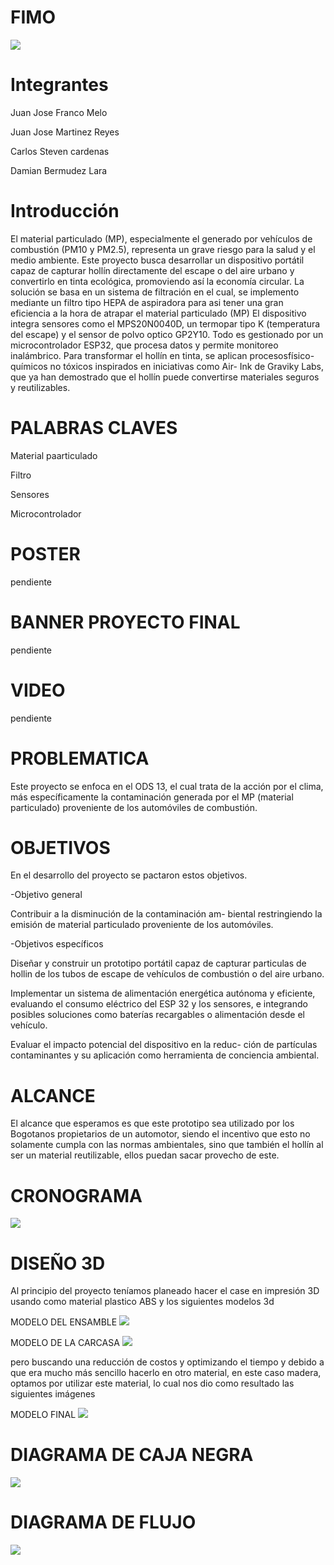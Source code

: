 # FIMO

![](https://github.com/DamainBL/FIMO-/blob/main/Blue%20Modern%20Photo%20Technology%20YouTube%20Banner.png)
# Integrantes

Juan Jose Franco Melo

Juan Jose Martinez Reyes

Carlos Steven cardenas

Damian Bermudez Lara

# Introducción

El material particulado (MP), especialmente el generado por vehículos de combustión (PM10 y PM2.5), representa un grave riesgo para la salud y el medio ambiente. Este proyecto busca desarrollar un dispositivo portátil capaz de capturar hollín directamente del escape o del aire urbano y convertirlo en tinta ecológica, promoviendo así la economía circular. La solución se basa en un sistema de filtración en el cual, se implemento mediante un filtro tipo HEPA de aspiradora para asi tener una gran eficiencia a la hora de atrapar el material particulado (MP) El dispositivo integra sensores como el MPS20N0040D, un termopar tipo K (temperatura del escape) y el sensor de polvo optico GP2Y10. Todo es gestionado por un microcontrolador ESP32, que procesa datos y permite monitoreo inalámbrico. Para transformar el hollín en tinta, se aplican procesosfísico-químicos no tóxicos inspirados en iniciativas como Air- Ink de Graviky Labs, que ya han demostrado que el hollín puede convertirse materiales seguros y reutilizables.

# PALABRAS CLAVES

Material paarticulado

Filtro

Sensores 

Microcontrolador

# POSTER

pendiente

# BANNER PROYECTO FINAL

pendiente

# VIDEO

pendiente

# PROBLEMATICA

Este proyecto se enfoca en el ODS 13, el cual trata de la acción por el clima, más específicamente la contaminación generada por el MP (material particulado) proveniente de los automóviles de combustión.


# OBJETIVOS

En el desarrollo del proyecto se pactaron estos objetivos.

-Objetivo general

Contribuir a la disminución de la contaminación am-
biental restringiendo la emisión de material particulado
proveniente de los automóviles.

-Objetivos específicos

Diseñar y construir un prototipo portátil capaz de
capturar particulas de hollin de los tubos de escape de
vehículos de combustión o del aire urbano.

Implementar un sistema de alimentación energética
autónoma y eficiente, evaluando el consumo eléctrico
del ESP 32 y los sensores, e integrando posibles
soluciones como baterías recargables o alimentación
desde el vehículo.


Evaluar el impacto potencial del dispositivo en la reduc-
ción de partículas contaminantes y su aplicación como
herramienta de conciencia ambiental.


# ALCANCE

El alcance que esperamos es que este prototipo sea utilizado por los Bogotanos propietarios de un automotor, siendo el incentivo que esto no solamente cumpla con las normas ambientales, sino que también el hollín al ser un material reutilizable, ellos puedan sacar provecho de este.


# CRONOGRAMA

![](https://github.com/DamainBL/FIMO-/blob/main/CRONOGRAMA.png)

# DISEÑO 3D

Al principio del proyecto teníamos planeado hacer el case en impresión 3D usando como material plastico ABS y los siguientes modelos 3d

MODELO DEL ENSAMBLE
![](https://github.com/DamainBL/FIMO-/blob/main/github1.png)

MODELO DE LA CARCASA
![](https://github.com/DamainBL/FIMO-/blob/main/github2.png)

pero buscando una reducción de costos y optimizando el tiempo y debido a que era mucho más sencillo hacerlo en otro material, en este caso madera, optamos por utilizar este material, lo cual nos dio como resultado las siguientes imágenes

MODELO FINAL
![](https://github.com/DamainBL/FIMO-/blob/main/github3.jpeg)

# DIAGRAMA DE CAJA NEGRA  

![](https://github.com/DamainBL/FIMO-/blob/main/Captura1.PNG)

# DIAGRAMA DE FLUJO

![](https://github.com/DamainBL/FIMO-/blob/main/Captura2.PNG)


